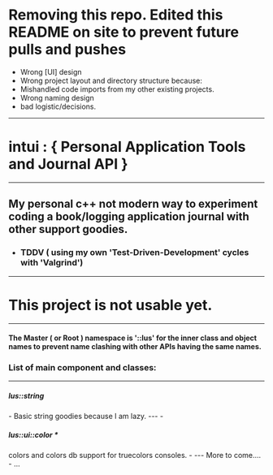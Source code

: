 # Removing this repo. Edited this README on site to prevent future pulls and pushes
* Wrong [UI] design
* Wrong project layout and directory structure because:
* Mishandled code imports from my other existing projects.
* Wrong naming design
* bad logistic/decisions.

---
# intui :  { Personal Application Tools and Journal API }

---

My personal c++ not modern way to experiment coding a book/logging application journal with other support goodies.
---
- ### TDDV ( using my own 'Test-Driven-Development' cycles with 'Valgrind')
---


# This project is not usable yet. 


---

#### The Master ( or Root ) namespace is '::lus' for the inner class and object names to prevent name clashing with other APIs having the same names.

### List of main component and classes:

---
<h5>lus::string</h5> 
- Basic string goodies because I am lazy.
---
 - <h5>lus::ui::color * </h5> colors and colors db support for truecolors consoles.
-
---
More to come....
- ...
